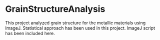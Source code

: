 # GrainStructureAnalysis
This project analyzed grain structure for the metallic materials using ImageJ. Statistical approach has been used in this project. ImageJ script has been included here.
